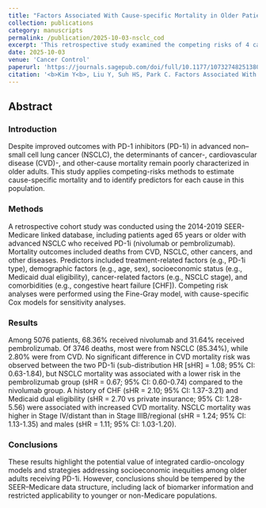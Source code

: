 ```yaml
---
title: "Factors Associated With Cause-specific Mortality in Older Patients With Advanced NSCLC Treated With PD-1 Inhibitors: A U.S. Population-based Cohort Study"
collection: publications
category: manuscripts
permalink: /publication/2025-10-03-nsclc_cod
excerpt: 'This retrospective study examined the competing risks of 4 causes of death among older adults with advanced NSCLC receiving nivolumab or pembrolizumab and identified factors influencing mortality.'
date: 2025-10-03
venue: 'Cancer Control'
paperurl: 'https://journals.sagepub.com/doi/full/10.1177/10732748251380932'
citation: '<b>Kim Y<b>, Liu Y, Suh HS, Park C. Factors Associated With Cause-specific Mortality in Older Patients With Advanced NSCLC Treated With PD-1 Inhibitors: A U.S. Population-based Cohort Study. <i>Cancer Control.<i> 2025;32. doi:10.1177/10732748251380932'
---
```

## Abstract
### Introduction
Despite improved outcomes with PD-1 inhibitors (PD-1i) in advanced non–small cell lung cancer (NSCLC), the determinants of cancer-, cardiovascular disease (CVD)-, and other-cause mortality remain poorly characterized in older adults. This study applies competing-risks methods to estimate cause-specific mortality and to identify predictors for each cause in this population.
### Methods
A retrospective cohort study was conducted using the 2014-2019 SEER-Medicare linked database, including patients aged 65 years or older with advanced NSCLC who received PD-1i (nivolumab or pembrolizumab). Mortality outcomes included deaths from CVD, NSCLC, other cancers, and other diseases. Predictors included treatment-related factors (e.g., PD-1i type), demographic factors (e.g., age, sex), socioeconomic status (e.g., Medicaid dual eligibility), cancer-related factors (e.g., NSCLC stage), and comorbidities (e.g., congestive heart failure [CHF]). Competing risk analyses were performed using the Fine-Gray model, with cause-specific Cox models for sensitivity analyses.
### Results
Among 5076 patients, 68.36% received nivolumab and 31.64% received pembrolizumab. Of 3746 deaths, most were from NSCLC (85.34%), while 2.80% were from CVD. No significant difference in CVD mortality risk was observed between the two PD-1i (sub-distribution HR [sHR] = 1.08; 95% CI: 0.63-1.84), but NSCLC mortality was associated with a lower risk in the pembrolizumab group (sHR = 0.67; 95% CI: 0.60-0.74) compared to the nivolumab group. A history of CHF (sHR = 2.10; 95% CI: 1.37-3.21) and Medicaid dual eligibility (sHR = 2.70 vs private insurance; 95% CI: 1.28-5.56) were associated with increased CVD mortality. NSCLC mortality was higher in Stage IV/distant than in Stage IIIB/regional (sHR = 1.24; 95% CI: 1.13-1.35) and males (sHR = 1.11; 95% CI: 1.03-1.20).
### Conclusions
These results highlight the potential value of integrated cardio-oncology models and strategies addressing socioeconomic inequities among older adults receiving PD-1i. However, conclusions should be tempered by the SEER–Medicare data structure, including lack of biomarker information and restricted applicability to younger or non-Medicare populations.
